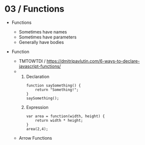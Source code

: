
# 03 / Functions

- Functions
    - Sometimes have names
    - Sometimes have parameters
    - Generally have bodies

- Function
    - TMTOWTDI / https://dmitripavlutin.com/6-ways-to-declare-javascript-functions/
    - 
        1. Declaration
            ```
            function saySomething() {
                return "Something!";
            }
            saySomething();
            ```
        2. Expression
            ```
            var area = function(width, height) {
                return width * height;
            }
            area(2,4);
            ```
    - Arrow Functions
